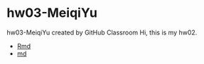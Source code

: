 # hw03-MeiqiYu
hw03-MeiqiYu created by GitHub Classroom
Hi, this is my hw02.
* [Rmd](https://github.com/STAT545-UBC-students/hw03-MeiqiYu/blob/master/hw03.Rmd)
* [md](https://github.com/STAT545-UBC-students/hw03-MeiqiYu/blob/master/hw03.md)
